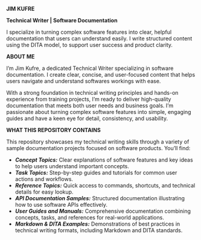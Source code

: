**JIM KUFRE**

****Technical Writer | Software Documentation****

I specialize in turning complex software features into clear, helpful documentation that users can understand easily. I write structured content using the DITA model, to support user success and product clarity.


**ABOUT ME**

I’m Jim Kufre, a dedicated Technical Writer specializing in software documentation. I create clear, concise, and user-focused content that helps users navigate and understand softwares workings with ease.

With a strong foundation in technical writing principles and hands-on experience from training projects, I’m ready to deliver high-quality documentation that meets both user needs and business goals. I’m passionate about turning complex software features into simple, engaging guides and have a keen eye for detail, consistency, and usability.


**WHAT THIS REPOSITORY CONTAINS**

This repository showcases my technical writing skills through a variety of sample documentation projects focused on software products. You’ll find:

- ***Concept Topics:*** Clear explanations of software features and key ideas to help users understand important concepts.
- ***Task Topics:*** Step-by-step guides and tutorials for common user actions and workflows.
- ***Reference Topics:*** Quick access to commands, shortcuts, and technical details for easy lookup.
- ***API Documentation Samples:*** Structured documentation illustrating how to use software APIs effectively.
- ***User Guides and Manuals:*** Comprehensive documentation combining concepts, tasks, and references for real-world applications.
- ***Markdown & DITA Examples:*** Demonstrations of best practices in technical writing formats, including Markdown and DITA standards.
